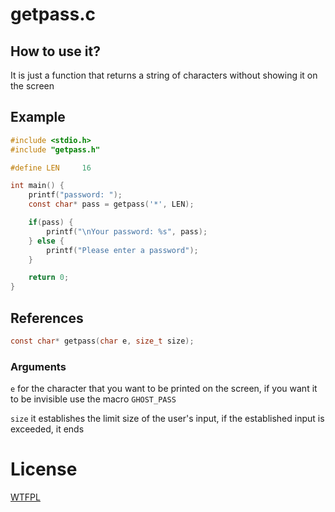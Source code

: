 # getpass.c

## How to use it?
It is just a function that returns a string of characters without showing it on the screen

## Example
```C
#include <stdio.h>
#include "getpass.h"

#define LEN     16

int main() {
    printf("password: ");
    const char* pass = getpass('*', LEN);

    if(pass) {
        printf("\nYour password: %s", pass);
    } else {
        printf("Please enter a password");
    }

    return 0;
}
```

## References
```C
const char* getpass(char e, size_t size);
```

### Arguments
`e` for the character that you want to be printed on the screen, if you want it to be invisible use the macro `GHOST_PASS`

`size` it establishes the limit size of the user's input, if the established input is exceeded, it ends


# License
[WTFPL](http://www.wtfpl.net/)

